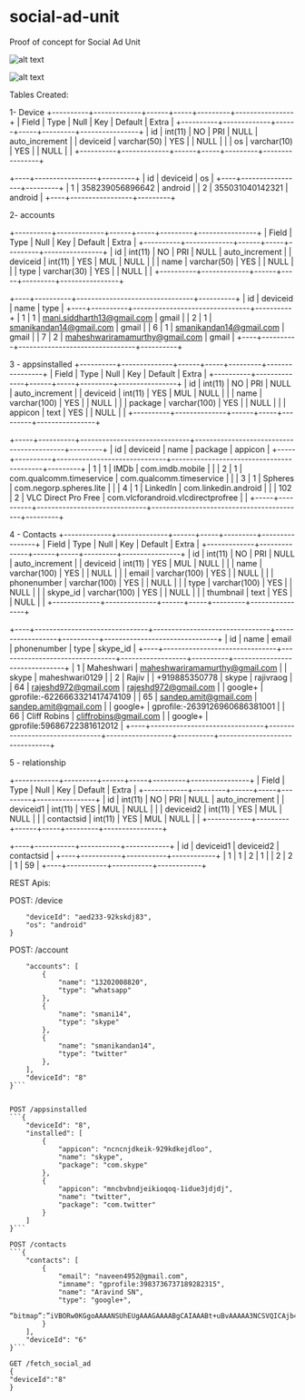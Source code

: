 social-ad-unit
==============

Proof of concept for Social Ad Unit



![alt text](https://github.com/smanikandan14/social-ad-unit/blob/master/Snapshot1.png "")


![alt text](https://github.com/smanikandan14/social-ad-unit/blob/master/Snapshot2.png "")

Tables Created:

1- Device
+----------+-------------+------+-----+---------+----------------+
| Field    | Type        | Null | Key | Default | Extra          |
+----------+-------------+------+-----+---------+----------------+
| id       | int(11)     | NO   | PRI | NULL    | auto_increment |
| deviceid | varchar(50) | YES  |     | NULL    |                |
| os       | varchar(10) | YES  |     | NULL    |                |
+----------+-------------+------+-----+---------+----------------+

+----+-----------------+---------+
| id | deviceid        | os      |
+----+-----------------+---------+
|  1 | 358239056896642 | android |
|  2 | 355031040142321 | android |
+----+-----------------+---------+

2- accounts

+----------+-------------+------+-----+---------+----------------+
| Field    | Type        | Null | Key | Default | Extra          |
+----------+-------------+------+-----+---------+----------------+
| id       | int(11)     | NO   | PRI | NULL    | auto_increment |
| deviceid | int(11)     | YES  | MUL | NULL    |                |
| name     | varchar(50) | YES  |     | NULL    |                |
| type     | varchar(30) | YES  |     | NULL    |                |
+----------+-------------+------+-----+---------+----------------+

+----+----------+--------------------------------+----------+
| id | deviceid | name                           | type     |
+----+----------+--------------------------------+----------+
|  1 |        1 | mani.siddharth13@gmail.com     | gmail    |
|  2 |        1 | smanikandan14@gmail.com        | gmail    |
|  6 |        1 | smanikandan14@gmail.com        | gmail    |
|  7 |        2 | maheshwariramamurthy@gmail.com | gmail    |
+----+----------+--------------------------------+----------+


3 - appsinstalled
+----------+--------------+------+-----+---------+----------------+
| Field    | Type         | Null | Key | Default | Extra          |
+----------+--------------+------+-----+---------+----------------+
| id       | int(11)      | NO   | PRI | NULL    | auto_increment |
| deviceid | int(11)      | YES  | MUL | NULL    |                |
| name     | varchar(100) | YES  |     | NULL    |                |
| package  | varchar(100) | YES  |     | NULL    |                |
| appicon  | text         | YES  |     | NULL    |                |
+----------+--------------+------+-----+---------+----------------+

+-----+----------+------------------------------+------------------------------------------+---------+
| id  | deviceid | name                         | package                                  | appicon |
+-----+----------+------------------------------+------------------------------------------+---------+
|   1 |        1 | IMDb                         | com.imdb.mobile                          |         |
|   2 |        1 | com.qualcomm.timeservice     | com.qualcomm.timeservice                 |         |
|   3 |        1 | Spheres                      | com.negorp.spheres.lite                  |         |
|   4 |        1 | LinkedIn                     | com.linkedin.android                     |         |
| 102 |        2 | VLC Direct Pro Free          | com.vlcforandroid.vlcdirectprofree       |         |
+-----+----------+------------------------------+------------------------------------------+---------+

4 - Contacts
+-------------+--------------+------+-----+---------+----------------+
| Field       | Type         | Null | Key | Default | Extra          |
+-------------+--------------+------+-----+---------+----------------+
| id          | int(11)      | NO   | PRI | NULL    | auto_increment |
| deviceid    | int(11)      | YES  | MUL | NULL    |                |
| name        | varchar(100) | YES  |     | NULL    |                |
| email       | varchar(100) | YES  |     | NULL    |                |
| phonenumber | varchar(100) | YES  |     | NULL    |                |
| type        | varchar(100) | YES  |     | NULL    |                |
| skype_id    | varchar(100) | YES  |     | NULL    |                |
| thumbnail   | text         | YES  |     | NULL    |                |
+-------------+--------------+------+-----+---------+----------------+

+----+-------------------------------+--------------------------------+------------------+----------+-------------------------------+
| id | name                          | email                          | phonenumber      | type     | skype_id                      |
+----+-------------------------------+--------------------------------+------------------+----------+-------------------------------+
|  1 | Maheshwari                    | maheshwariramamurthy@gmail.com |                  | skype    | maheshwari0129                |
|  2 | Rajiv                         |                                | +919885350778    | skype    | rajivraog                     |
| 64 | rajeshd972@gmail.com          | rajeshd972@gmail.com           |                  | google+  | gprofile:-6226663321417474109 |
| 65 | sandep.amit@gmail.com         | sandep.amit@gmail.com          |                  | google+  | gprofile:-2639126960686381001 |
| 66 | Cliff Robins                  | cliffrobins@gmail.com          |                  | google+  | gprofile:59686722381612012    |
+----+-------------------------------+--------------------------------+------------------+----------+-------------------------------+

5 - relationship

+------------+---------+------+-----+---------+----------------+
| Field      | Type    | Null | Key | Default | Extra          |
+------------+---------+------+-----+---------+----------------+
| id         | int(11) | NO   | PRI | NULL    | auto_increment |
| deviceid1  | int(11) | YES  | MUL | NULL    |                |
| deviceid2  | int(11) | YES  | MUL | NULL    |                |
| contactsid | int(11) | YES  | MUL | NULL    |                |
+------------+---------+------+-----+---------+----------------+

+----+-----------+-----------+------------+
| id | deviceid1 | deviceid2 | contactsid |
+----+-----------+-----------+------------+
|  1 |         1 |         2 |          1 |
|  2 |         2 |         1 |         59 |
+----+-----------+-----------+------------+

REST Apis:

POST: /device

```{
    "deviceId": "aed233-92kskdj83",
    "os": "android"
}
```

POST: /account

```{
    "accounts": [
        {
            "name": "13202008820",
            "type": "whatsapp"
        },
        {
            "name": "smani14",
            "type": "skype"
        },
        {
            "name": "smanikandan14",
            "type": "twitter"
        },
    ],
    "deviceId": "8"
}```


POST /appsinstalled
```{
    "deviceId": "8", 
    "installed": [
        {
            "appicon": "ncncnjdkeik-929kdkejdloo", 
            "name": "skype", 
            "package": "com.skype"
        }, 
        {
            "appicon": "mncbvbndjeikioqoq-1idue3jdjdj", 
            "name": "twitter", 
            "package": "com.twitter"
        }
    ]
}```

POST /contacts
```{
    "contacts": [
        {
            "email": "naveen4952@gmail.com",
            "imname": "gprofile:3983736737189282315",
            "name": "Aravind SN",
            "type": "google+",
            “bitmap”:”iVBORw0KGgoAAAANSUhEUgAAAGAAAABgCAIAAABt+uBvAAAAA3NCSVQICAjb4U”
        }
    ],
    "deviceId": "6"
}```

GET /fetch_social_ad
{
"deviceId":"8"
}

